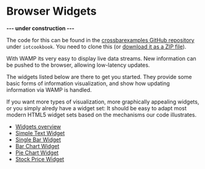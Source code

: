 # Browser Widgets

**--- under construction ---**

The code for this can be found in the [crossbarexamples GitHub repository](https://github.com/crossbario/crossbarexamples) under `iotcookbook`. You need to clone this (or [download it as a ZIP file](https://github.com/crossbario/crossbarexamples/archive/master.zip)).

With WAMP its very easy to display live data streams. New information can be pushed to the browser, allowing low-latency updates.

The widgets listed below are there to get you started. They provide some basic forms of information visualization, and show how updating information via WAMP is handled.

If you want more types of visualization, more graphically appealing widgets, or you simply alredy have a widget set: It should be easy to adapt most modern HTML5 widget sets based on the mechanisms our code illustrates.

* [Widgets overview]()
* [Simple Text Widget]()
* [Single Bar Widget]()
* [Bar Chart Widget]()
* [Pie Chart Widget]()
* [Stock Price Widget]()
